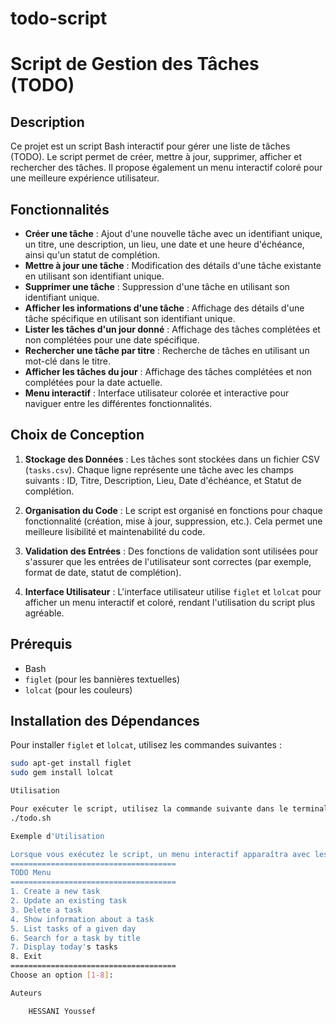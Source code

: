 # todo-script
# Script de Gestion des Tâches (TODO)

## Description

Ce projet est un script Bash interactif pour gérer une liste de tâches (TODO). Le script permet de créer, mettre à jour, supprimer, afficher et rechercher des tâches. Il propose également un menu interactif coloré pour une meilleure expérience utilisateur.

## Fonctionnalités

- **Créer une tâche** : Ajout d'une nouvelle tâche avec un identifiant unique, un titre, une description, un lieu, une date et une heure d'échéance, ainsi qu'un statut de complétion.
- **Mettre à jour une tâche** : Modification des détails d'une tâche existante en utilisant son identifiant unique.
- **Supprimer une tâche** : Suppression d'une tâche en utilisant son identifiant unique.
- **Afficher les informations d'une tâche** : Affichage des détails d'une tâche spécifique en utilisant son identifiant unique.
- **Lister les tâches d'un jour donné** : Affichage des tâches complétées et non complétées pour une date spécifique.
- **Rechercher une tâche par titre** : Recherche de tâches en utilisant un mot-clé dans le titre.
- **Afficher les tâches du jour** : Affichage des tâches complétées et non complétées pour la date actuelle.
- **Menu interactif** : Interface utilisateur colorée et interactive pour naviguer entre les différentes fonctionnalités.

## Choix de Conception

1. **Stockage des Données** : Les tâches sont stockées dans un fichier CSV (`tasks.csv`). Chaque ligne représente une tâche avec les champs suivants : ID, Titre, Description, Lieu, Date d'échéance, et Statut de complétion.

2. **Organisation du Code** : Le script est organisé en fonctions pour chaque fonctionnalité (création, mise à jour, suppression, etc.). Cela permet une meilleure lisibilité et maintenabilité du code.

3. **Validation des Entrées** : Des fonctions de validation sont utilisées pour s'assurer que les entrées de l'utilisateur sont correctes (par exemple, format de date, statut de complétion).

4. **Interface Utilisateur** : L'interface utilisateur utilise `figlet` et `lolcat` pour afficher un menu interactif et coloré, rendant l'utilisation du script plus agréable.

## Prérequis

- Bash
- `figlet` (pour les bannières textuelles)
- `lolcat` (pour les couleurs)

## Installation des Dépendances

Pour installer `figlet` et `lolcat`, utilisez les commandes suivantes :

```bash
sudo apt-get install figlet
sudo gem install lolcat

Utilisation

Pour exécuter le script, utilisez la commande suivante dans le terminal :
./todo.sh

Exemple d'Utilisation

Lorsque vous exécutez le script, un menu interactif apparaîtra avec les options suivantes :
=====================================
TODO Menu
=====================================
1. Create a new task
2. Update an existing task
3. Delete a task
4. Show information about a task
5. List tasks of a given day
6. Search for a task by title
7. Display today's tasks
8. Exit
=====================================
Choose an option [1-8]:

Auteurs

    HESSANI Youssef
